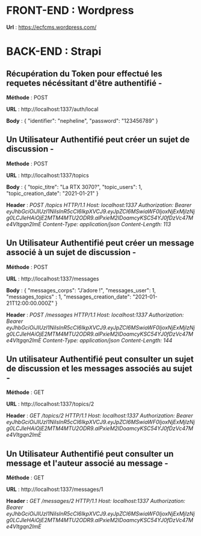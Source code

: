 # FRONT-END : Wordpress
**Url** : https://ecfcms.wordpress.com/

# BACK-END : Strapi

## Récupération du Token pour effectué les requetes nécéssitant d'être authentifié -

**Méthode** : POST

**URL** : http://localhost:1337/auth/local

**Body** : {
  		"identifier": "nepheline",
 		 "password": "123456789"
		}

## Un Utilisateur Authentifié peut créer un sujet de discussion -

**Methode** : POST

**URL** : http://localhost:1337/topics

**Body** : {
  		"topic_titre": "La RTX 3070?",
 		"topic_users": 1,
		"topic_creation_date": "2021-01-21"
		}
		
**Header** : 
*POST /topics HTTP/1.1
Host: localhost:1337
Authorization: Bearer eyJhbGciOiJIUzI1NiIsInR5cCI6IkpXVCJ9.eyJpZCI6MSwiaWF0IjoxNjExMjIzNjg0LCJleHAiOjE2MTM4MTU2ODR9.alPxieM2IDoamcyKSC54YJ0fDzVc47Me4Vltgqn2lmE
Content-Type: application/json
Content-Length: 113*

## Un Utilisateur Authentifié peut créer un message associé à un sujet de discussion -

**Méthode** : POST

**URL** : http://localhost:1337/messages

**Body** : {
  		"messages_corps": "J’adore !",
 		"messages_user": 1,
		"messages_topics" : 1,
		"messages_creation_date": "2021-01-21T12:00:00.000Z"
	}
	
**Header** : 
*POST /messages HTTP/1.1
Host: localhost:1337
Authorization: Bearer eyJhbGciOiJIUzI1NiIsInR5cCI6IkpXVCJ9.eyJpZCI6MSwiaWF0IjoxNjExMjIzNjg0LCJleHAiOjE2MTM4MTU2ODR9.alPxieM2IDoamcyKSC54YJ0fDzVc47Me4Vltgqn2lmE
Content-Type: application/json
Content-Length: 144*

## Un utilisateur Authentifié peut consulter un sujet de discussion et les messages associés au sujet -

**Méthode** : GET

**URL** : http://localhost:1337/topics/2

**Header** : 
*GET /topics/2 HTTP/1.1
Host: localhost:1337
Authorization: Bearer eyJhbGciOiJIUzI1NiIsInR5cCI6IkpXVCJ9.eyJpZCI6MSwiaWF0IjoxNjExMjIzNjg0LCJleHAiOjE2MTM4MTU2ODR9.alPxieM2IDoamcyKSC54YJ0fDzVc47Me4Vltgqn2lmE*

## Un Utilisateur Authentifié peut consulter un message et l'auteur associé au message -

**Méthode** : GET

**URL** : http://localhost:1337/messages/1

**Header :**
*GET /messages/2 HTTP/1.1
Host: localhost:1337
Authorization: Bearer eyJhbGciOiJIUzI1NiIsInR5cCI6IkpXVCJ9.eyJpZCI6MSwiaWF0IjoxNjExMjIzNjg0LCJleHAiOjE2MTM4MTU2ODR9.alPxieM2IDoamcyKSC54YJ0fDzVc47Me4Vltgqn2lmE*
